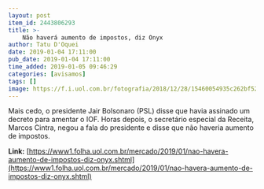 ```yaml
---
layout: post
item_id: 2443806293
title: >-
    Não haverá aumento de impostos, diz Onyx
author: Tatu D'Oquei
date: 2019-01-04 17:11:00
pub_date: 2019-01-04 17:11:00
time_added: 2019-01-05 09:46:29
categories: [avisamos]
tags: []
image: https://f.i.uol.com.br/fotografia/2018/12/28/15460054935c262bf521745_1546005493_3x2_rt.jpg
---
```


Mais cedo, o presidente Jair Bolsonaro (PSL) disse que havia assinado um decreto para amentar o IOF. Horas depois, o secretário especial da Receita, Marcos Cintra, negou a fala do presidente e disse que não haveria aumento de impostos.

**Link:** [https://www1.folha.uol.com.br/mercado/2019/01/nao-havera-aumento-de-impostos-diz-onyx.shtml](https://www1.folha.uol.com.br/mercado/2019/01/nao-havera-aumento-de-impostos-diz-onyx.shtml)

